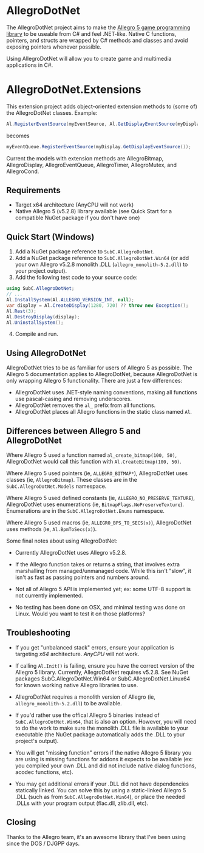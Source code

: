 # AllegroDotNet
The AllegroDotNet project aims to make the [Allegro 5 game programming library](https://liballeg.org/) to be useable from C# and feel .NET-like.
Native C functions, pointers, and structs are wrapped by C# methods and classes and avoid exposing pointers whenever possible.

Using AllegroDotNet will allow you to create game and multimedia applications in C#.

# AllegroDotNet.Extensions
This extension project adds object-oriented extension methods to (some of) the AllegroDotNet classes. Example:
```C#
Al.RegisterEventSource(myEventSource, Al.GetDisplayEventSource(myDisplay))
```
becomes
```C#
myEventQueue.RegisterEventSource(myDisplay.GetDisplayEventSource());
```

Current the models with extension methods are AllegroBitmap, AllegroDisplay, AllegroEventQueue, AllegroTimer, AllegroMutex, and AllegroCond.

## Requirements
* Target x64 architecture (AnyCPU will not work)
* Native Allegro 5 (v5.2.8) library available (see Quick Start for a compatible NuGet package if you don't have one)

## Quick Start (Windows)
1) Add a NuGet package reference to `SubC.AllegroDotNet`.
2) Add a NuGet package reference to `SubC.AllegroDotNet.Win64` (or add your own Allegro v5.2.8 monolith .DLL (`allegro_monolith-5.2.dll`) to your project output).
3) Add the following test code to your source code:
```C#
using SubC.AllegroDotNet;
// ...
Al.InstallSystem(Al.ALLEGRO_VERSION_INT, null);
var display = Al.CreateDisplay(1280, 720) ?? throw new Exception();
Al.Rest(3);
Al.DestroyDisplay(display);
Al.UninstallSystem();
```
4) Compile and run.

## Using AllegroDotNet
AllegroDotNet tries to be as familiar for users of Allegro 5 as possible. The Allegro 5 documentation applies to AllegroDotNet, because AllegroDotNet is only wrapping Allegro 5 functionality. There are just a few differences:
* AllegroDotNet uses .NET-style naming conventions, making all functions use pascal-casing and removing underscores.
* AllegroDotNet removes the `al_` prefix from all functions.
* AllegroDotNet places all Allegro functions in the static class named `Al`.

## Differences between Allegro 5 and AllegroDotNet
Where Allegro 5 used a function named `al_create_bitmap(100, 50)`, AllegroDotNet would call this function with `Al.CreateBitmap(100, 50)`.

Where Allegro 5 used pointers (ie, `ALLEGRO_BITMAP*`), AllegroDotNet uses classes (ie, `AllegroBitmap`). These classes are in the `SubC.AllegroDotNet.Models` namespace.

Where Allegro 5 used defined constants (ie, `ALLEGRO_NO_PRESERVE_TEXTURE`), AllegroDotNet uses enumerations (ie, `BitmapFlags.NoPreserveTexture`). Enumerations are in the `SubC.AllegroDotNet.Enums` namespace.

Where Allegro 5 used macros (ie, `ALLEGRO_BPS_TO_SECS(x)`), AllegroDotNet uses methods (ie, `Al.BpmToSecs(x)`).

Some final notes about using AllegroDotNet:

* Currently AllegroDotNet uses Allegro v5.2.8.

* If the Allegro function takes or returns a string, that involves extra marshalling from managed/unmanaged code. While this isn't "slow", it isn't as fast as passing pointers and numbers around.

* Not all of Allegro 5 API is implemented yet; ex: some UTF-8 support is not currently implemented.

* No testing has been done on OSX, and minimal testing was done on Linux. Would you want to test it on those platforms?

## Troubleshooting
* If you get "unbalanced stack" errors, ensure your application is targeting *x64* architecture. *AnyCPU* will not work.

* If calling `Al.Init()` is failing, ensure you have the correct version of the Allegro 5 library. Currently, AllegroDotNet requires v5.2.8. See NuGet packages SubC.AllegroDotNet.Win64 or SubC.AllegroDotNet.Linux64 for known working native Allegro libraries to use.

* AllegroDotNet requires a monolith version of Allegro (ie, `allegro_monolith-5.2.dll`) to be available.

* If you'd rather use the offical Allegro 5 binaries instead of `SubC.AllegroDotNet.Win64`, that is also an option. However, you will need to do the work to make sure the monolith .DLL file is available to your executable (the NuGet package automatically adds the .DLL to your project's output).

* You will get "missing function" errors if the native Allegro 5 library you are using is missing functions for addons it expects to be available (ex: you compiled your own .DLL and did not include native dialog functions, acodec functions, etc).

* You may get additional errors if your .DLL did not have dependencies statically linked. You can solve this by using a static-linked Allegro 5 .DLL (such as from `SubC.AllegroDotNet.Win64`), or place the needed .DLLs with your program output (flac.dll, zlib.dll, etc).

## Closing
Thanks to the Allegro team, it's an awesome library that I've been using since the DOS / DJGPP days.

